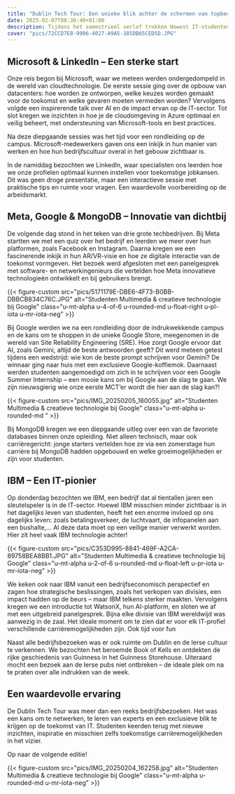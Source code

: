 ```yaml
---
title: "Dublin Tech Tour: Een unieke blik achter de schermen van topbedrijven"
date: 2025-02-07T08:30:40+01:00
description: Tijdens het semestrieel verlof trokken Howest IT-studenten naar Dublin voor een inspirerende studiereis. 5 dagen lang bezochten we de grootste techbedrijven ter wereld, voor inkijkjes achter de schermen en ontdekten we de nieuwste ontwikkelingen in de IT-sector. Een unieke kans om te leren van professionals en te zien hoe het er aan toe gaat in de top van de technologie.
cover: "pics/72CCD7E8-9906-4027-A9A5-385DB65CED5D.JPG"
---
```


## Microsoft & LinkedIn – Een sterke start

Onze reis begon bij Microsoft, waar we meteen werden ondergedompeld in de wereld van cloudtechnologie. De eerste sessie ging over de opbouw van datacenters: hoe worden ze ontworpen, welke keuzes worden gemaakt voor de toekomst en welke gevaren moeten vermeden worden? Vervolgens volgde een inspirerende talk over AI en de impact ervan op de IT-sector. Tot slot kregen we inzichten in hoe je de cloudomgeving in Azure optimaal en veilig beheert, met ondersteuning van Microsoft-tools en best practices.

Na deze diepgaande sessies was het tijd voor een rondleiding op de campus. Microsoft-medewerkers gaven ons een inkijk in hun manier van werken en hoe hun bedrijfscultuur overal in het gebouw zichtbaar is.

In de namiddag bezochten we LinkedIn, waar specialisten ons leerden hoe we onze profielen optimaal kunnen instellen voor toekomstige jobkansen. Dit was geen droge presentatie, maar een interactieve sessie met praktische tips en ruimte voor vragen. Een waardevolle voorbereiding op de arbeidsmarkt.



## Meta, Google & MongoDB – Innovatie van dichtbij

De volgende dag stond in het teken van drie grote techbedrijven. Bij Meta startten we met een quiz over het bedrijf en leerden we meer over hun platformen, zoals Facebook en Instagram. Daarna kregen we een fascinerende inkijk in hun AR/VR-visie en hoe ze digitale interactie van de toekomst vormgeven. Het bezoek werd afgesloten met een panelgesprek met software- en netwerkingenieurs die vertelden hoe Meta innovatieve technologieën ontwikkelt en bij gebruikers brengt.

{{< figure-custom src="pics/5171179E-DBE6-4F73-B0BB-DBBCB834C76C.JPG" alt="Studenten Multimedia & creatieve technologie bij Google" class="u-mt-alpha u-4-of-6 u-rounded-md u-float-right u-pl-iota u-mr-iota-neg" >}}

Bij Google werden we na een rondleiding door de indrukwekkende campus en de kans om te shoppen in de unieke Google Store, meegenomen in de wereld van Site Reliability Engineering (SRE). Hoe zorgt Google ervoor dat AI, zoals Gemini, altijd de beste antwoorden geeft? Dit werd meteen getest tijdens een wedstrijd: wie kon de beste prompt schrijven voor Gemini? De winnaar ging naar huis met een exclusieve Google-koffiemok. Daarnaast werden studenten aangemoedigd om zich in te schrijven voor een Google Summer Internship – een mooie kans om bij Google aan de slag te gaan. We zijn nieuwsgierig wie onze eerste MCT’er wordt die hier aan de slag kan?!

{{< figure-custom src="pics/IMG_20250205_160055.jpg" alt="Studenten Multimedia & creatieve technologie bij Google" class="u-mt-alpha u-rounded-md " >}}

Bij MongoDB kregen we een diepgaande uitleg over een van de favoriete databases binnen onze opleiding. Niet alleen technisch, maar ook carrièregericht: jonge starters vertelden hoe ze via een zomerstage hun carrière bij MongoDB hadden opgebouwd en welke groeimogelijkheden er zijn voor studenten.

## IBM – Een IT-pionier

Op donderdag bezochten we IBM, een bedrijf dat al tientallen jaren een sleutelspeler is in de IT-sector. Hoewel IBM misschien minder zichtbaar is in het dagelijks leven van studenten, heeft het een enorme invloed op ons dagelijks leven: zoals betalingsverkeer, de luchtvaart, de infopanelen aan een bushalte,… Al deze data moet op een veilige manier verwerkt worden. Hier zit heel vaak IBM technologie achter!

{{< figure-custom src="pics/C353D995-8841-469F-A2CA-89758BEA8BB1.JPG" alt="Studenten Multimedia & creatieve technologie bij Google" class="u-mt-alpha u-2-of-6 u-rounded-md u-float-left u-pr-iota u-mr-iota-neg" >}}

We keken ook naar IBM vanuit een bedrijfseconomisch perspectief en zagen hoe strategische beslissingen, zoals het verkopen van divisies, een impact hadden op de beurs – maar IBM telkens sterker maakten. Vervolgens kregen we een introductie tot WatsonX, hun AI-platform, en sloten we af met een uitgebreid panelgesprek. Bijna elke divisie van IBM wereldwijd was aanwezig in de zaal. Het ideale moment om te zien dat er voor elk IT-profiel verschillende carrièremogelijkheden zijn.
Ook tijd voor fun

Naast alle bedrijfsbezoeken was er ook ruimte om Dublin en de Ierse cultuur te verkennen. We bezochten het beroemde Book of Kells en ontdekten de rijke geschiedenis van Guinness in het Guinness Storehouse. Uiteraard mocht een bezoek aan de Ierse pubs niet ontbreken – de ideale plek om na te praten over alle indrukken van de week.

## Een waardevolle ervaring

De Dublin Tech Tour was meer dan een reeks bedrijfsbezoeken. Het was een kans om te netwerken, te leren van experts en een exclusieve blik te krijgen op de toekomst van IT. Studenten keerden terug met nieuwe inzichten, inspiratie en misschien zelfs toekomstige carrièremogelijkheden in het vizier.

Op naar de volgende editie!

{{< figure-custom src="pics/IMG_20250204_162258.jpg" alt="Studenten Multimedia & creatieve technologie bij Google" class="u-mt-alpha u-rounded-md u-mr-iota-neg" >}}
